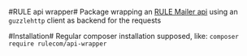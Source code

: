 #RULE api wrapper#
Package wrapping an [RULE Mailer api](https://rule.se/apidoc/) using an `guzzlehttp` client as backend for the requests

#Installation#
Regular composer installation supposed, like:
`composer require rulecom/api-wrapper`